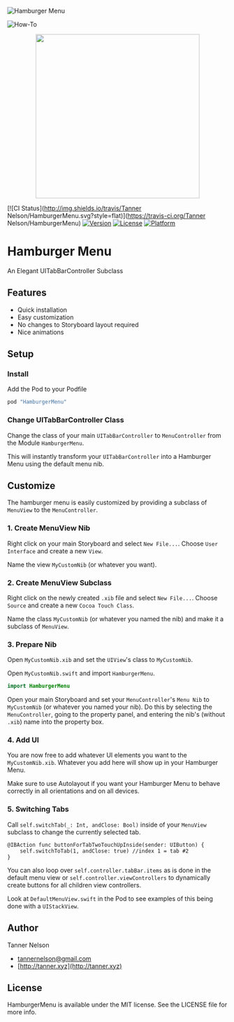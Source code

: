 ![Hamburger Menu](/Users/tanner/Developer/hamburger-menu/design/hamburger-menu-title.png)

![How-To](/Users/tanner/Developer/hamburger-menu/design/hamburger-menu-howto.png)

<center>
	<img src="/Users/tanner/Developer/hamburger-menu/design/hamburger-menu-open-animation.gif" width="375">
</center>


[![CI Status](http://img.shields.io/travis/Tanner Nelson/HamburgerMenu.svg?style=flat)](https://travis-ci.org/Tanner Nelson/HamburgerMenu)
[![Version](https://img.shields.io/cocoapods/v/HamburgerMenu.svg?style=flat)](http://cocoapods.org/pods/HamburgerMenu)
[![License](https://img.shields.io/cocoapods/l/HamburgerMenu.svg?style=flat)](http://cocoapods.org/pods/HamburgerMenu)
[![Platform](https://img.shields.io/cocoapods/p/HamburgerMenu.svg?style=flat)](http://cocoapods.org/pods/HamburgerMenu)

# Hamburger Menu

An Elegant UITabBarController Subclass

## Features

- Quick installation
- Easy customization
- No changes to Storyboard layout required
- Nice animations

## Setup

### Install

Add the Pod to your Podfile

```ruby
pod "HamburgerMenu"
```

### Change UITabBarController Class

Change the class of your main `UITabBarController` to `MenuController` from the Module `HamburgerMenu`.

This will instantly transform your `UITabBarController` into a Hamburger Menu using the default menu nib.

## Customize

The hamburger menu is easily customized by providing a subclass of `MenuView` to the `MenuController`. 

### 1. Create MenuView Nib

Right click on your main Storyboard and select `New File...`. Choose `User Interface` and create a new `View`.

Name the view `MyCustomNib` (or whatever you want).

### 2. Create MenuView Subclass

Right click on the newly created `.xib` file and select `New File...`. Choose `Source` and create a new `Cocoa Touch Class`.

Name the class `MyCustomNib` (or whatever you named the nib) and make it a subclass of `MenuView`.

### 3. Prepare Nib

Open `MyCustomNib.xib` and set the `UIView`'s class to `MyCustomNib`.

Open `MyCustomNib.swift` and import `HamburgerMenu`.

```swift
import HamburgerMenu
```

Open your main Storyboard and set your `MenuController`'s `Menu Nib` to `MyCustomNib` (or whatever you named your nib). Do this by selecting the `MenuController`, going to the property panel, and entering the nib's (without `.xib`) name into the property box.

### 4. Add UI

You are now free to add whatever UI elements you want to the `MyCustomNib.xib`. Whatever you add here will show up in your Hamburger Menu. 

Make sure to use Autolayout if you want your Hamburger Menu to behave correctly in all orientations and on all devices.

### 5. Switching Tabs

Call `self.switchTab(_: Int, andClose: Bool)` inside of your `MenuView` subclass to change the currently selected tab. 

```
@IBAction func buttonForTabTwoTouchUpInside(sender: UIButton) {
    self.switchToTab(1, andClose: true) //index 1 = tab #2   
}
```

You can also loop over `self.controller.tabBar.items` as is done in the default menu view or `self.controller.viewControllers` to dynamically create buttons for all children view controllers.

Look at `DefaultMenuView.swift` in the Pod to see examples of this being done with a `UIStackView`.


## Author

Tanner Nelson

- [tannernelson@gmail.com](mailto:tannernelson@gmail.com)
- [http://tanner.xyz](http://tanner.xyz)

## License

HamburgerMenu is available under the MIT license. See the LICENSE file for more info.
